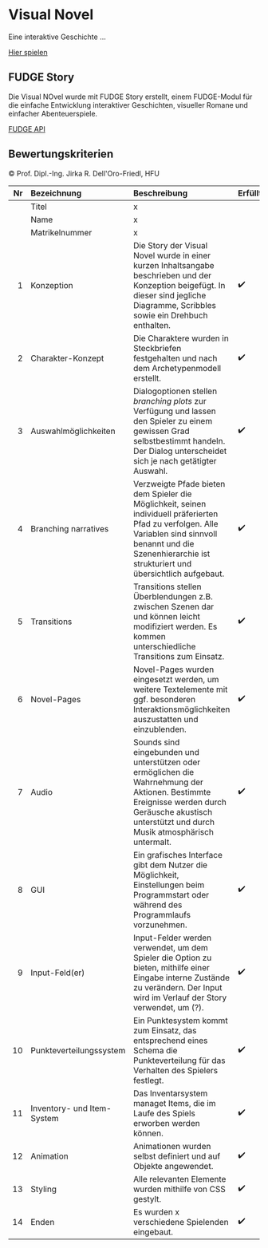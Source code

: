 # Visual Novel

Eine interaktive Geschichte ...

[Hier spielen](https://corayana.github.io/VisualNovel/)

## FUDGE Story

Die Visual NOvel wurde mit FUDGE Story erstellt, einem FUDGE-Modul für die einfache Entwicklung interaktiver Geschichten, visueller Romane und einfacher Abenteuerspiele.

[FUDGE API](https://jirkadelloro.github.io/FUDGE_Story/Documentation/Reference/#fudge-story-reference)

## Bewertungskriterien

© Prof. Dipl.-Ing. Jirka R. Dell'Oro-Friedl, HFU

|  Nr | Bezeichnung                | Beschreibung                                                                                                                                                                                                        | Erfüllt            |
| --: | :------------------------- | :------------------------------------------------------------------------------------------------------------------------------------------------------------------------------------------------------------------ | :----------------- |
|     | Titel                      | x                                                                                                                                                                                                                   |
|     | Name                       | x                                                                                                                                                                                                                   |
|     | Matrikelnummer             | x                                                                                                                                                                                                                   |
|   1 | Konzeption                 | Die Story der Visual Novel wurde in einer kurzen Inhaltsangabe beschrieben und der Konzeption beigefügt. In dieser sind jegliche Diagramme, Scribbles sowie ein Drehbuch enthalten.                                 | :heavy_check_mark: |
|   2 | Charakter-Konzept          | Die Charaktere wurden in Steckbriefen festgehalten und nach dem Archetypenmodell erstellt.                                                                                                                          | :heavy_check_mark: |
|   3 | Auswahlmöglichkeiten       | Dialogoptionen stellen _branching plots_ zur Verfügung und lassen den Spieler zu einem gewissen Grad selbstbestimmt handeln. Der Dialog unterscheidet sich je nach getätigter Auswahl.                              | :heavy_check_mark: |
|   4 | Branching narratives       | Verzweigte Pfade bieten dem Spieler die Möglichkeit, seinen individuell präferierten Pfad zu verfolgen. Alle Variablen sind sinnvoll benannt und die Szenenhierarchie ist strukturiert und übersichtlich aufgebaut. | :heavy_check_mark: |
|   5 | Transitions                | Transitions stellen Überblendungen z.B. zwischen Szenen dar und können leicht modifiziert werden. Es kommen unterschiedliche Transitions zum Einsatz.                                                               | :heavy_check_mark: |
|   6 | Novel-Pages                | Novel-Pages wurden eingesetzt werden, um weitere Textelemente mit ggf. besonderen Interaktionsmöglichkeiten auszustatten und einzublenden.                                                                          | :heavy_check_mark: |
|   7 | Audio                      | Sounds sind eingebunden und unterstützen oder ermöglichen die Wahrnehmung der Aktionen. Bestimmte Ereignisse werden durch Geräusche akustisch unterstützt und durch Musik atmosphärisch untermalt.                  | :heavy_check_mark: |
|   8 | GUI                        | Ein grafisches Interface gibt dem Nutzer die Möglichkeit, Einstellungen beim Programmstart oder während des Programmlaufs vorzunehmen.                                                                              | :heavy_check_mark: |
|   9 | Input-Feld(er)             | Input-Felder werden verwendet, um dem Spieler die Option zu bieten, mithilfe einer Eingabe interne Zustände zu verändern. Der Input wird im Verlauf der Story verwendet, um (?).                                    | :heavy_check_mark: |
|  10 | Punkteverteilungssystem    | Ein Punktesystem kommt zum Einsatz, das entsprechend eines Schema die Punkteverteilung für das Verhalten des Spielers festlegt.                                                                                     | :heavy_check_mark: |
|  11 | Inventory- und Item-System | Das Inventarsystem managet Items, die im Laufe des Spiels erworben werden können.                                                                                                                                   | :heavy_check_mark: |
|  12 | Animation                  | Animationen wurden selbst definiert und auf Objekte angewendet.                                                                                                                                                     | :heavy_check_mark: |
|  13 | Styling                    | Alle relevanten Elemente wurden mithilfe von CSS gestylt.                                                                                                                                                           | :heavy_check_mark: |
|  14 | Enden                      | Es wurden x verschiedene Spielenden eingebaut.                                                                                                                                                                      | :heavy_check_mark: |

<br>

